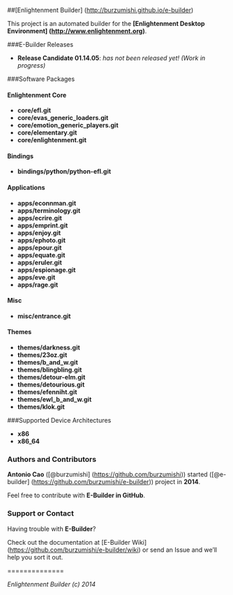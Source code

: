 ##[Enlightenment Builder] (http://burzumishi.github.io/e-builder)

This project is an automated builder for the **[Enlightenment Desktop Environment] (http://www.enlightenment.org)**.


###E-Builder Releases

 * **Release Candidate 01.14.05**: _has not been released yet! (Work in progress)_


###Software Packages

#### Enlightenment Core

- **core/efl.git**
- **core/evas_generic_loaders.git**
- **core/emotion_generic_players.git**
- **core/elementary.git**
- **core/enlightenment.git**

#### Bindings

- **bindings/python/python-efl.git**

#### Applications

- **apps/econnman.git**
- **apps/terminology.git**
- **apps/ecrire.git**
- **apps/emprint.git**
- **apps/enjoy.git**
- **apps/ephoto.git**
- **apps/epour.git**
- **apps/equate.git**
- **apps/eruler.git**
- **apps/espionage.git**
- **apps/eve.git**
- **apps/rage.git**

#### Misc

- **misc/entrance.git**

#### Themes

- **themes/darkness.git**
- **themes/23oz.git**
- **themes/b_and_w.git**
- **themes/blingbling.git**
- **themes/detour-elm.git**
- **themes/detourious.git**
- **themes/efenniht.git**
- **themes/ewl_b_and_w.git**
- **themes/klok.git**


###Supported Device Architectures

 - **x86**
 - **x86_64**


### Authors and Contributors

**Antonio Cao** ([@burzumishi] (https://github.com/burzumishi)) started ([@e-builder] (https://github.com/burzumishi/e-builder)) project in **2014**.

Feel free to contribute with **E-Builder in GitHub**.


### Support or Contact

Having trouble with **E-Builder**?

Check out the documentation at [E-Builder Wiki] (https://github.com/burzumishi/e-builder/wiki) or send an Issue and we’ll help you sort it out.

==============

_Enlightenment Builder (c) 2014_
